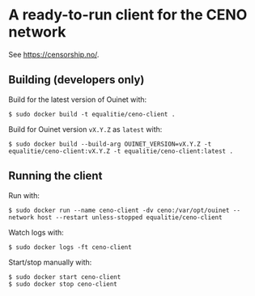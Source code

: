 # A ready-to-run client for the CENO network

See <https://censorship.no/>.

## Building (developers only)

Build for the latest version of Ouinet with:

    $ sudo docker build -t equalitie/ceno-client .

Build for Ouinet version `vX.Y.Z` as `latest` with:

    $ sudo docker build --build-arg OUINET_VERSION=vX.Y.Z -t equalitie/ceno-client:vX.Y.Z -t equalitie/ceno-client:latest .

## Running the client

Run with:

    $ sudo docker run --name ceno-client -dv ceno:/var/opt/ouinet --network host --restart unless-stopped equalitie/ceno-client

Watch logs with:

    $ sudo docker logs -ft ceno-client

Start/stop manually with:

    $ sudo docker start ceno-client
    $ sudo docker stop ceno-client
